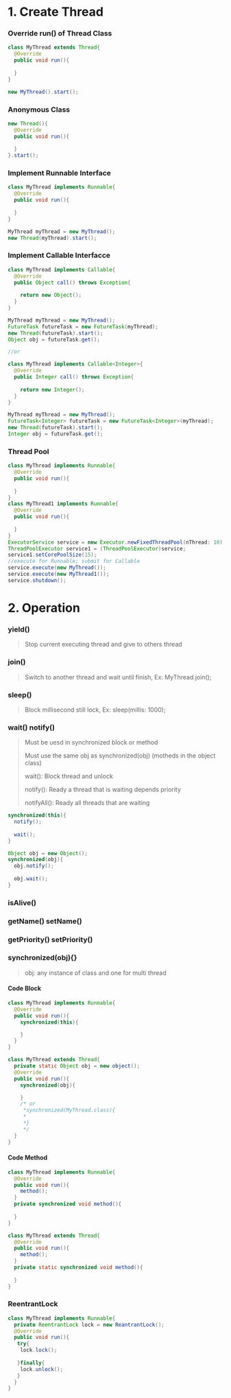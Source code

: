 # 1. Create Thread
### Override run() of Thread Class
```java
class MyThread extends Thread{
  @Override
  public void run(){
  
  }
}

new MyThread().start();
```
### Anonymous Class
```java
new Thread(){
  @Override
  public void run(){
  
  }
}.start();
```
### Implement Runnable Interface
~~~java
class MyThread implements Runnable{
  @Override
  public void run(){
  
  }
}

MyThread myThread = new MyThread();
new Thread(myThread).start();
~~~
### Implement Callable Interfacce
~~~java
class MyThread implements Callable{
  @Override
  public Object call() throws Exception{
  
    return new Object();
  }
}

MyThread myThread = new MyThread();
FutureTask futureTask = new FutureTask(myThread);
new Thread(futureTask).start();
Object obj = futureTask.get();

//or

class MyThread implements Callable<Integer>{
  @Override
  public Integer call() throws Exception{
  
    return new Integer();
  }
}

MyThread myThread = new MyThread();
FutureTask<Integer> futureTask = new FutureTask<Integer>(myThread);
new Thread(futureTask).start();
Integer obj = futureTask.get();
~~~
### Thread Pool
~~~java
class MyThread implements Runnable{
  @Override
  public void run(){
  
  }
}
class MyThread1 implements Runnable{
  @Override
  public void run(){
  
  }
}
ExecutorService service = new Executor.newFixedThreadPool(nThread: 10);
ThreadPoolExecutor service1 = (ThreadPoolExecutor)service;
service1.setCorePoolSize(15);
//execute for Runnable; submit for Callable
service.execute(new MyThread());
service.execute(new MyThread1());
service.shutdown();
~~~
# 2. Operation
### yield()
> Stop current executing thread and give to others thread 
### join()
> Switch to another thread and wait until finish, Ex: MyThread.join();
### sleep()
> Block millisecond still lock, Ex: sleep(millis: 1000);
### wait() notify()
> Must be uesd in synchronized block or method
> 
> Must use the same obj as synchronized(obj) (motheds in the object class)
> 
> wait(): Block thread and unlock
> 
> notify(): Ready a thread that is waiting depends priority
> 
> notifyAll(): Ready all threads that are waiting
~~~java
synchronized(this){
  notify();
  
  wait();
}

Object obj = new Object();
synchronized(obj){
  obj.notify();
  
  obj.wait();
}
~~~
### isAlive()
### getName() setName()
### getPriority() setPriority()
### synchronized(obj){}
> obj: any instance of class and one for multi thread
#### Code Block
~~~java
class MyThread implements Runnable{
  @Override
  public void run(){
    synchronized(this){

    }
  }
}

class MyThread extends Thread{
  private static Object obj = new object();
  @Override
  public void run(){
    synchronized(obj){

    }
    /* or
     *synchronized(MyThread.class){
     * 
     *}
     */
  }
}
~~~
#### Code Method
~~~java
class MyThread implements Runnable{
  @Override
  public void run(){
    method();
  }
  private synchronized void method(){
  
  }
}

class MyThread extends Thread{
  @Override
  public void run(){
    method();
  }
  private static synchronized void method(){
  
  }
}
~~~
### ReentrantLock
~~~java
class MyThread implements Runnable{
  private ReentrantLock lock = new ReantrantLock();
  @Override
  public void run(){
   try{
    lock.lock();
   
   }finally{
    lock.unlock();
   }
  }
}
~~~
